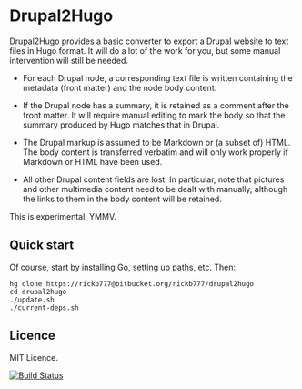 # Drupal2Hugo

Drupal2Hugo provides a basic converter to export a Drupal website to text files in Hugo format. It will do a lot of
the work for you, but some manual intervention will still be needed.

* For each Drupal node, a corresponding text file is written containing the metadata (front matter)
  and the node body content.

* If the Drupal node has a summary, it is retained as a comment after the front matter. It will require
  manual editing to mark the body so that the summary produced by Hugo matches that in Drupal.

* The Drupal markup is assumed to be Markdown or (a subset of) HTML. The body content is transferred verbatim
  and will only work properly if Markdown or HTML have been used.

* All other Drupal content fields are lost. In particular, note that pictures and other multimedia content
  need to be dealt with manually, although the links to them in the body content will be retained.

This is experimental. YMMV.

## Quick start

Of course, start by installing Go, [setting up paths](http://golang.org/doc/code.html), etc. Then:

    hg clone https://rickb777@bitbucket.org/rickb777/drupal2hugo
    cd drupal2hugo
    ./update.sh
    ./current-deps.sh

## Licence

MIT Licence.

[![Build Status](https://drone.io/bitbucket.org/rickb777/drupal2hugo/status.png)](https://drone.io/bitbucket.org/rickb777/drupal2hugo/latest)

